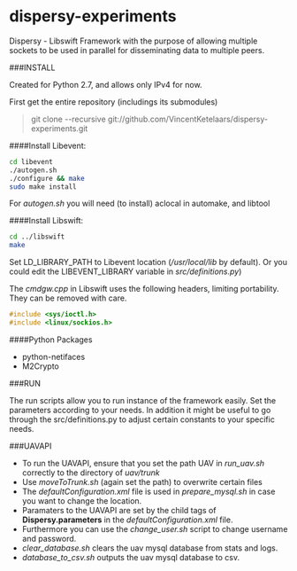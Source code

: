 dispersy-experiments
====================

Dispersy - Libswift Framework with the purpose of allowing multiple sockets to be used in parallel for disseminating data to multiple peers.

###INSTALL

Created for Python 2.7, and allows only IPv4 for now.

First get the entire repository (includings its submodules)

> git clone --recursive git://github.com/VincentKetelaars/dispersy-experiments.git

####Install Libevent:

``` sh
cd libevent
./autogen.sh
./configure && make
sudo make install
```

For *autogen.sh* you will need (to install) aclocal in automake, and libtool

####Install Libswift:

``` sh
cd ../libswift
make
```

Set LD_LIBRARY_PATH to Libevent location (*/usr/local/lib* by default). Or you could edit the LIBEVENT_LIBRARY variable in *src/definitions.py*)

The *cmdgw.cpp* in Libswift uses the following headers, limiting portability. They can be removed with care.
``` cpp
#include <sys/ioctl.h>
#include <linux/sockios.h>
```

####Python Packages
- python-netifaces
- M2Crypto

###RUN

The run scripts allow you to run instance of the framework easily. Set the parameters according to your needs.
In addition it might be useful to go through the src/definitions.py to adjust certain constants to your specific needs.

###UAVAPI

- To run the UAVAPI, ensure that you set the path UAV in *run_uav.sh* correctly to the directory of *uav/trunk*
- Use *moveToTrunk.sh* (again set the path) to overwrite certain files
- The *defaultConfiguration.xml* file is used in *prepare_mysql.sh* in case you want to change the location. 
- Paramaters to the UAVAPI are set by the child tags of **Dispersy.parameters** in the *defaultConfiguration.xml* file.
- Furthermore you can use the *change_user.sh* script to change username and password.
- *clear_database.sh* clears the uav mysql database from stats and logs.
- *database_to_csv.sh* outputs the uav mysql database to csv.